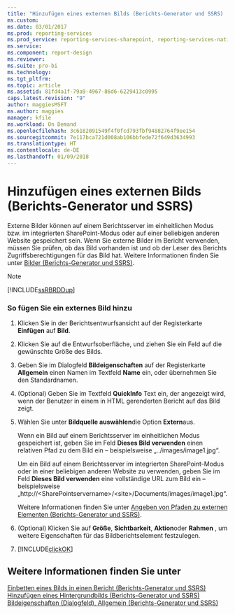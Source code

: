 ```yaml
---
title: "Hinzufügen eines externen Bilds (Berichts-Generator und SSRS) | Microsoft-Dokumentation"
ms.custom: 
ms.date: 03/01/2017
ms.prod: reporting-services
ms.prod_service: reporting-services-sharepoint, reporting-services-native
ms.service: 
ms.component: report-design
ms.reviewer: 
ms.suite: pro-bi
ms.technology: 
ms.tgt_pltfrm: 
ms.topic: article
ms.assetid: 81fd4a1f-79a9-4967-86d6-6229413c0995
caps.latest.revision: "9"
author: maggiesMSFT
ms.author: maggies
manager: kfile
ms.workload: On Demand
ms.openlocfilehash: 3c6182091549f4f0fcd793fbf94882764f9ee154
ms.sourcegitcommit: 7e117bca721d008ab106bbfede72f649d3634993
ms.translationtype: HT
ms.contentlocale: de-DE
ms.lasthandoff: 01/09/2018
---
```

# <a name="add-an-external-image-report-builder-and-ssrs"></a>Hinzufügen eines externen Bilds (Berichts-Generator und SSRS)
  Externe Bilder können auf einem Berichtsserver im einheitlichen Modus bzw. im integrierten SharePoint-Modus oder auf einer beliebigen anderen Website gespeichert sein. Wenn Sie externe Bilder im Bericht verwenden, müssen Sie prüfen, ob das Bild vorhanden ist und ob der Leser des Berichts Zugriffsberechtigungen für das Bild hat. Weitere Informationen finden Sie unter [Bilder &#40;Berichts-Generator und SSRS&#41;](../../reporting-services/report-design/images-report-builder-and-ssrs.md).  
  
> [!NOTE]  
>  [!INCLUDE[ssRBRDDup](../../includes/ssrbrddup-md.md)]  
  
### <a name="to-add-an-external-image"></a>So fügen Sie ein externes Bild hinzu  
  
1.  Klicken Sie in der Berichtsentwurfsansicht auf der Registerkarte **Einfügen** auf **Bild**.  
  
2.  Klicken Sie auf die Entwurfsoberfläche, und ziehen Sie ein Feld auf die gewünschte Größe des Bilds.  
  
3.  Geben Sie im Dialogfeld **Bildeigenschaften** auf der Registerkarte **Allgemein** einen Namen im Textfeld **Name** ein, oder übernehmen Sie den Standardnamen.  
  
4.  (Optional) Geben Sie im Textfeld **QuickInfo** Text ein, der angezeigt wird, wenn der Benutzer in einem in HTML gerenderten Bericht auf das Bild zeigt.  
  
5.  Wählen Sie unter **Bildquelle auswählen**die Option **Extern**aus.  
  
     Wenn ein Bild auf einem Berichtsserver im einheitlichen Modus gespeichert ist, geben Sie im Feld **Dieses Bild verwenden** einen relativen Pfad zu dem Bild ein – beispielsweise „../images/image1.jpg“.  
  
     Um ein Bild auf einem Berichtsserver im integrierten SharePoint-Modus oder in einer beliebigen anderen Website zu verwenden, geben Sie im Feld **Dieses Bild verwenden** eine vollständige URL zum Bild ein – beispielsweise „http://\<SharePointservername>/\<site>/Documents/images/image1.jpg“.  
  
     Weitere Informationen finden Sie unter [Angeben von Pfaden zu externen Elementen &#40;Berichts-Generator und SSRS&#41;](../../reporting-services/report-design/specifying-paths-to-external-items-report-builder-and-ssrs.md).  
  
6.  (Optional) Klicken Sie auf **Größe**, **Sichtbarkeit**, **Aktion**oder **Rahmen** , um weitere Eigenschaften für das Bildberichtselement festzulegen.  
  
7.  [!INCLUDE[clickOK](../../includes/clickok-md.md)]  
  
## <a name="see-also"></a>Weitere Informationen finden Sie unter  
 [Einbetten eines Bilds in einen Bericht &#40;Berichts-Generator und SSRS&#41;](../../reporting-services/report-design/embed-an-image-in-a-report-report-builder-and-ssrs.md)   
 [Hinzufügen eines Hintergrundbilds (Berichts-Generator und SSRS)](../../reporting-services/report-design/add-a-background-image-report-builder-and-ssrs.md)   
 [Bildeigenschaften (Dialogfeld), Allgemein (Berichts-Generator und SSRS)](http://msdn.microsoft.com/library/c2218b93-f7fe-46ef-995f-d7dadf9752ec)  
  
  
